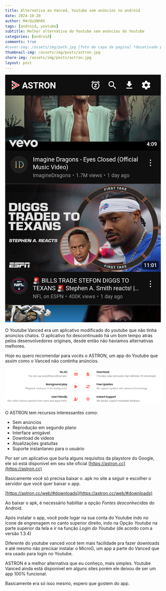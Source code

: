 ```yaml
---
title: Alternativa ao Vanced, Youtube sem anúncios no android
date: 2024-10-20
author: M4rQu1Nh0S
tags: [android, youtube]
subtitle: Melhor alternativa do Youtube sem anúncios do Youtube
categories: [android]
comments: true
#cover-img: /assets/img/path.jpg [foto de capa da pagina] *desativado por hashtag #
thumbnail-img: /assets/img/posts/astron.jpg
share-img: /assets/img/posts/astron.jpg
layout: post
---
```


<p align='center'><img alt='Imagem do aplicativo Astron' src="/assets/img/posts/astron.jpg"/></p>
O Youtube Vanced era um aplicativo modificado do youtube que não tinha anúncios chatos. O aplicativo foi descontinuado há um bom tempo atrás pelos desenvolvedores originais, desde então não haviamos alternativas melhores.

Hoje eu quero recomendar para vocês o ASTRON, um app do Youtube que assim como o Vanced não continha anúncios. 

<p align='center'><img alt='Recursos principais do ASTRON' src="/assets/img/posts/astron1.png"/></p>
O ASTRON tem recursos interessantes como:

- Sem anúncios
- Reprodução em segundo plano
- Interface amigável
- Download de vídeos
- Atualizações gratuítas
- Suporte instantaneo para o usuário

Por ser um aplicativo que burla alguns requisitos da playstore do Google, ele só está disponível em seu site oficial [https://astron.cc](https://astron.cc)

Basicamente você só precisa baixar o .apk no site a seguir e escolher o servidor que você quer baixar o app.

[https://astron.cc/web/#downloads](https://astron.cc/web/#downloads)

Ao baixar o apk, é necessário habilitar a opção *Fontes desconhecidas* do Android.

Após instalar o app, você pode logar na sua conta do Youtube indo no icone de engrenagem no canto superior direito, indo na Opção *Youtube* na parte superior da tela e ir na função *Login do Youtube* (de acordo com a versão 1.3.4)

Diferente do youtube vanced você tem mais facilidade pra fazer downloads e até mesmo não precisar instalar o MicroG, um app a parte do Vanced que era usado para login no Youtube.

ASTRON é a melhor alternativa que eu conheço, mais simples. Youtube Vanced ainda está disponivel em alguns sites porém ele deixou de ser um app 100% funcional.

Basicamente era só isso mesmo, espero que gostem do app.
